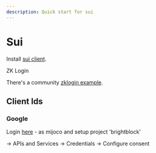 ```yaml
---
description: Quick start for sui
---
```


# Sui

Install [sui client](https://docs.sui.io/references/cli/client).

ZK Login

There's a community [zklogin example](https://docs.sui.io/guides/developer/cryptography/zklogin-integration/zklogin-example).

## Client Ids

### Google

Login [here](https://console.cloud.google.com/home/dashboard?project=brightblock) - as mijoco and setup project 'brightblock'

&#x20;-> APIs and Services -> Credentials -> Configure consent&#x20;











